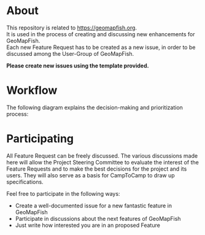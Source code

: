# About

This repository is related to https://geomapfish.org.  
It is used in the process of creating and discussing new enhancements for GeoMapFish.   
Each new Feature Request has to be created as a new issue, in order to be discussed among the User-Group of GeoMapFish.  

**Please create new issues using the template provided.**


# Workflow

The following diagram explains the decision-making and prioritization process:


# Participating

All Feature Request can be freely discussed. 
The various discussions made here will allow the Project Steering Committee to evaluate the interest of the Feature Requests 
and to make the best decisions for the project and its users. They will also serve as a basis for CampToCamp to draw up specifications.

Feel free to participate in the following ways:
- Create a well-documented issue for a new fantastic feature in GeoMapFish
- Participate in discussions about the next features of GeoMapFish
- Just write how interested you are in an proposed Feature


